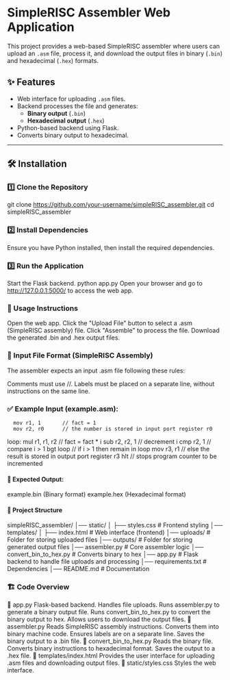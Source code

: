 # SimpleRISC Assembler Web Application

This project provides a web-based SimpleRISC assembler where users can upload an `.asm` file, process it, and download the output files in binary (`.bin`) and hexadecimal (`.hex`) formats.

## ✨ Features
- Web interface for uploading `.asm` files.
- Backend processes the file and generates:
  - **Binary output** (`.bin`)
  - **Hexadecimal output** (`.hex`)
- Python-based backend using Flask.
- Converts binary output to hexadecimal.

---

## 🛠 Installation

### 1️⃣ Clone the Repository

git clone https://github.com/your-username/simpleRISC_assembler.git
cd simpleRISC_assembler

### 2️⃣ Install Dependencies
Ensure you have Python installed, then install the required dependencies.

### 3️⃣ Run the Application
Start the Flask backend.
python app.py
Open your browser and go to http://127.0.0.1:5000/ to access the web app.

### 🚀 Usage Instructions
Open the web app.
Click the "Upload File" button to select a .asm (SimpleRISC assembly) file.
Click "Assemble" to process the file.
Download the generated .bin and .hex output files.

### 📄 Input File Format (SimpleRISC Assembly)
The assembler expects an input .asm file following these rules:

Comments must use //.
Labels must be placed on a separate line, without instructions on the same line.
### ✅ Example Input (example.asm):

      mov r1, 1       // fact = 1
      mov r2, r0      // the number is stored in input port register r0

loop: 
      mul r1, r1, r2  // fact = fact * i
      sub r2, r2, 1   // decrement i
      cmp r2, 1       // compare i > 1
      bgt loop        // if i > 1 then remain in loop
      mov r3, r1      // else the result is stored in output port register r3
      hlt            // stops program counter to be incremented

#### 🎯 Expected Output:
example.bin (Binary format)
example.hex (Hexadecimal format)

#### 📂 Project Structure
simpleRISC_assembler/
│── static/
│   ├── styles.css         # Frontend styling
│── templates/
│   ├── index.html         # Web interface (frontend)
│── uploads/               # Folder for storing uploaded files
│── outputs/               # Folder for storing generated output files
│── assembler.py           # Core assembler logic
│── convert_bin_to_hex.py  # Converts binary to hex
│── app.py                 # Flask backend to handle file uploads and processing
│── requirements.txt       # Dependencies
│── README.md              # Documentation

### 🏗 Code Overview
🔹 app.py
Flask-based backend.
Handles file uploads.
Runs assembler.py to generate a binary output file.
Runs convert_bin_to_hex.py to convert the binary output to hex.
Allows users to download the output files.
🔹 assembler.py
Reads SimpleRISC assembly instructions.
Converts them into binary machine code.
Ensures labels are on a separate line.
Saves the binary output to a .bin file.
🔹 convert_bin_to_hex.py
Reads the binary file.
Converts binary instructions to hexadecimal format.
Saves the output to a .hex file.
🔹 templates/index.html
Provides the user interface for uploading .asm files and downloading output files.
🔹 static/styles.css
Styles the web interface.

